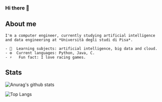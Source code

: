 ### Hi there 👋

## About me
```
I'm a computer engineer, currently studying artificial intelligence and data engineering at *Università degli studi di Pisa*.

- 🌱  Learning subjects: artificial intelligence, big data and cloud.
- ⚙️  Current languages: Python, Java, C.
- ⚡   Fun fact: I love racing games.
```

## Stats
![Anurag's github stats](https://github-readme-stats.vercel.app/api?username=seraogianluca&show_icons=true&count_private=true)
  
![Top Langs](https://github-readme-stats.vercel.app/api/top-langs/?username=seraogianluca&layout=compact)
